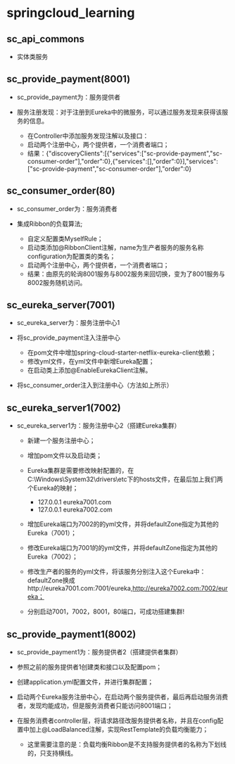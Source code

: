 # springcloud_learning
## sc_api_commons
- 实体类服务

## sc_provide_payment(8001)
- sc_provide_payment为：服务提供者
- 服务注册发现：对于注册到Eureka中的微服务，可以通过服务发现来获得该服务的信息。

  - 在Controller中添加服务发现注解以及接口：
  - 启动两个注册中心，两个提供者，一个消费者端口；
  - 结果：{"discoveryClients":[{"services":["sc-provide-payment","sc-consumer-order"],"order":0},{"services":[],"order":0}],"services":["sc-provide-payment","sc-consumer-order"],"order":0}

## sc_consumer_order(80)
- sc_consumer_order为：服务消费者
- 集成Ribbon的负载算法;

  - 自定义配置类MyselfRule；
  - 启动类添加@RibbonClient注解，name为生产者服务的服务名称  configuration为配置类的类名；
  - 启动两个注册中心，两个提供者，一个消费者端口；
  - 结果：由原先的轮询8001服务与8002服务来回切换，变为了8001服务与8002服务随机访问。

## sc_eureka_server(7001)
- sc_eureka_server为：服务注册中心1
- 将sc_provide_payment注入注册中心 

  - 在pom文件中增加spring-cloud-starter-netflix-eureka-client依赖；
  - 修改yml文件，在yml文件中新增Eureka配置；
  - 在启动类上添加@EnableEurekaClient注解。

- 将sc_consumer_order注入到注册中心（方法如上所示）

## sc_eureka_server1(7002)
- sc_eureka_server1为：服务注册中心2（搭建Eureka集群）

  - 新建一个服务注册中心；
  - 增加pom文件以及启动类；
  - Eureka集群是需要修改映射配置的，在C:\Windows\System32\drivers\etc下的hosts文件，在最后加上我们两个Eureka的映射；
  
    - 127.0.0.1  eureka7001.com
    - 127.0.0.1  eureka7002.com
    
  - 增加Eureka端口为7002的的yml文件，并将defaultZone指定为其他的Eureka（7001）；
  - 修改Eureka端口为7001的的yml文件，并将defaultZone指定为其他的Eureka（7002）；
  - 修改生产者的服务的yml文件，将该服务分别注入这个Eureka中：defaultZone换成http://eureka7001.com:7001/eureka,http://eureka7002.com:7002/eureka；
  - 分别启动7001，7002，8001，80端口，可成功搭建集群!
  
## sc_provide_payment1(8002)
- sc_provide_payment1为：服务提供者2（搭建提供者集群）
- 参照之前的服务提供者1创建类和接口以及配置pom；
- 创建application.yml配置文件，并进行集群配置；
- 启动两个Eureka服务注册中心，在启动两个服务提供者，最后再启动服务消费者，发现均能成功，但是服务消费者只能访问8001端口；
- 在服务消费者controller层，将请求路径改服务提供者名称，并且在config配置中加上@LoadBalanced注解，实现RestTemplate的负载均衡能力；
  
  - 这里需要注意的是：负载均衡Ribbon是不支持服务提供者的名称为下划线的，只支持横线。